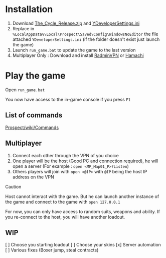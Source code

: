 # Installation

1. Download [The_Cycle_Release.zip](https://drive.google.com/file/d/13rrB8aYFOnSS7AeXA8fE39Z0aAUwSkDD/view?usp=sharing) and [YDeveloperSettings.ini](YDeveloperSettings.ini)
2. Replace in `%LocalAppData%\Local\Prospect\Saved\Config\WindowsNoEditor` the file attached `YDeveloperSettings.ini` (if the folder doesn't exist just launch the game)
3. Launch `run_game.bat` to update the game to the last version
4. Multiplayer Only : Download and install [RadminVPN](https://www.radmin-vpn.com/fr/) or [Hamachi](https://vpn.net/)

# Play the game

Open `run_game.bat`

You now have access to the in-game console if you press `F1`

## List of commands

[Prospect/wiki/Commands](https://github.com/Arkai-t/Prospect/wiki/Commands)

## Multiplayer

1. Connect each other through the VPN of you choice 
2. One player will be the host (Good PC and connection required), he will open a server (For example : `open <MP_Map01_P>?Listen`)
3. Others players will join with `open <@IP>` with `@IP` being the host IP address on the VPN

> [!CAUTION]
> Host cannot interact with the game. But he can launch another instance of the game and connect to the game with `open 127.0.0.1`

For now, you can only have access to random suits, weapons and ability. If you re-connect to the host, you will have another loadout.

## WIP
[ ] Choose you starting loadout
[ ] Choose your skins
[x] Server automation
[ ] Various fixes (Boxer jump, steal contracts)
